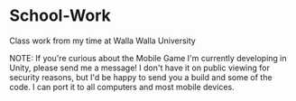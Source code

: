 School-Work
===========

Class work from my time at Walla Walla University

NOTE: If you're curious about the Mobile Game I'm currently developing in Unity, please send me a message! I don't have it on public viewing for security reasons, but I'd be happy to send you a build and some of the code. I can port it to all computers and most mobile devices. 
